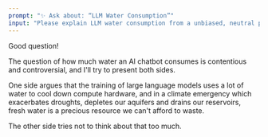 ```yaml
---
prompt: "✨ Ask about: “LLM Water Consumption”"
input: "Please explain LLM water consumption from a unbiased, neutral perspective."
---
```


Good question!

The question of how much water an AI chatbot consumes is contentious and controversial, and I'll try to present both sides.

One side argues that the training of large language models uses a lot of water to cool down compute hardware, and in a climate emergency which exacerbates droughts, depletes our aquifers and drains our reservoirs, fresh water is a precious resource we can't afford to waste.

The other side tries not to think about that too much.